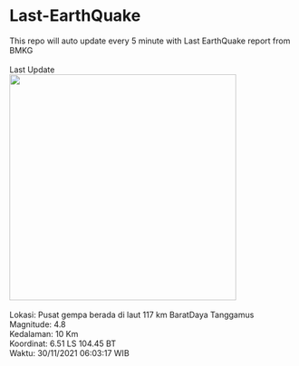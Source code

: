 
# Last-EarthQuake
This repo will auto update every 5 minute with Last EarthQuake report from BMKG
<br>
<br>
Last Update
<br>
<img src="https://ews.bmkg.go.id/TEWS/data/20211130060317.mmi.jpg" width="400"></img>
<br>
<br>
Lokasi: Pusat gempa berada di laut 117 km BaratDaya Tanggamus <br>
Magnitude: 4.8 <br>
Kedalaman: 10 Km <br>
Koordinat: 6.51 LS 104.45 BT <br>
Waktu: 30/11/2021 06:03:17 WIB <br>
